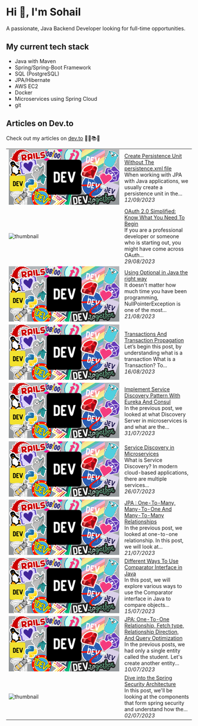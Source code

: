 # Hi 👋, I'm Sohail
A passionate, Java Backend Developer looking for full-time opportunities.

## My current tech stack

- Java with Maven
- Spring/Spring-Boot Framework
- SQL (PostgreSQL)
- JPA/Hibernate
- AWS EC2
- Docker
- Microservices using Spring Cloud
- git

## Articles on Dev.to

Check out my articles on [dev.to](https://dev.to/sohailshah20) 🔖📖📚🤓


<table>
        <tr>
            <td width="300px"><img src="data/images/default-thumbnail.png" alt="thumbnail"></td>
            <td>
                <a href="https://dev.to/sohailshah/create-persistence-unit-without-the-persistencexml-file-3lh8">Create Persistence Unit Without The persistence.xml file</a>
                <div>When working with JPA with Java applications, we usually create a persistence unit in the...</div>
                <div><i>12/09/2023</i></div>
            </td>
        </tr>
        <tr>
            <td width="300px"><img src="https://res.cloudinary.com/practicaldev/image/fetch/s--5J42tIKe--/c_imagga_scale,f_auto,fl_progressive,h_420,q_auto,w_1000/https://dev-to-uploads.s3.amazonaws.com/uploads/articles/zcelx8o006ibd59f25yf.png" alt="thumbnail"></td>
            <td>
                <a href="https://dev.to/sohailshah/oauth-20-simplified-know-what-you-need-to-begin-m8c">OAuth 2.0 Simplified: Know What You Need To Begin</a>
                <div>If you are a professional developer or someone who is starting out, you might have come across OAuth...</div>
                <div><i>29/08/2023</i></div>
            </td>
        </tr>
        <tr>
            <td width="300px"><img src="data/images/default-thumbnail.png" alt="thumbnail"></td>
            <td>
                <a href="https://dev.to/sohailshah/using-optionals-in-java-the-right-way-4aho">Using Optional in Java the right way</a>
                <div>It doesn&#39;t matter how much time you have been programming, NullPointerException is one of the most...</div>
                <div><i>21/08/2023</i></div>
            </td>
        </tr>
        <tr>
            <td width="300px"><img src="data/images/default-thumbnail.png" alt="thumbnail"></td>
            <td>
                <a href="https://dev.to/sohailshah/transactions-and-transaction-propagation-2noh">Transactions And Transaction Propagation</a>
                <div>Let’s begin this post, by understanding what is a transaction             What is a Transaction?   To...</div>
                <div><i>16/08/2023</i></div>
            </td>
        </tr>
        <tr>
            <td width="300px"><img src="data/images/default-thumbnail.png" alt="thumbnail"></td>
            <td>
                <a href="https://dev.to/sohailshah/implement-service-discovery-pattern-with-eureka-and-consul-2dab">Implement Service Discovery Pattern With Eureka And Consul</a>
                <div>In the previous post, we looked at what Discovery Server in microservices is and what are the...</div>
                <div><i>31/07/2023</i></div>
            </td>
        </tr>
        <tr>
            <td width="300px"><img src="data/images/default-thumbnail.png" alt="thumbnail"></td>
            <td>
                <a href="https://dev.to/sohailshah/service-discovery-in-microservices-1797">Service Discovery in Microservices</a>
                <div>What is Service Discovery?   In modern cloud-based applications, there are multiple services...</div>
                <div><i>26/07/2023</i></div>
            </td>
        </tr>
        <tr>
            <td width="300px"><img src="data/images/default-thumbnail.png" alt="thumbnail"></td>
            <td>
                <a href="https://dev.to/sohailshah/jpa-one-to-many-many-to-one-and-many-to-many-relationships-3an1">JPA : One-To-Many, Many-To-One And Many-To-Many Relationships</a>
                <div>In the previous post, we looked at one-to-one relationship. In this post, we will look at...</div>
                <div><i>21/07/2023</i></div>
            </td>
        </tr>
        <tr>
            <td width="300px"><img src="data/images/default-thumbnail.png" alt="thumbnail"></td>
            <td>
                <a href="https://dev.to/sohailshah/different-ways-to-use-comparator-interface-in-java-4mgj">Different Ways To Use Comparator Interface in Java</a>
                <div>In this post, we will explore various ways to use the Comparator interface in Java to compare objects...</div>
                <div><i>15/07/2023</i></div>
            </td>
        </tr>
        <tr>
            <td width="300px"><img src="data/images/default-thumbnail.png" alt="thumbnail"></td>
            <td>
                <a href="https://dev.to/sohailshah/jpa-one-to-one-relationship-fetch-type-relationship-direction-and-query-optimization-20je">JPA: One-To-One Relationship, Fetch type, Relationship Direction, And Query Optimization</a>
                <div>In the previous posts, we had only a single entity called the student. Let&#39;s create another entity...</div>
                <div><i>10/07/2023</i></div>
            </td>
        </tr>
        <tr>
            <td width="300px"><img src="https://res.cloudinary.com/practicaldev/image/fetch/s--oiWDh-Ma--/c_imagga_scale,f_auto,fl_progressive,h_420,q_auto,w_1000/https://dev-to-uploads.s3.amazonaws.com/uploads/articles/yngl50li7ygtf09ah3pm.png" alt="thumbnail"></td>
            <td>
                <a href="https://dev.to/sohailshah/dive-into-the-spring-security-architecture-1dhf">Dive into the Spring Security Architecture</a>
                <div>In this post, we&#39;ll be looking at the components that form spring security and understand how the...</div>
                <div><i>02/07/2023</i></div>
            </td>
        </tr>
</table>
